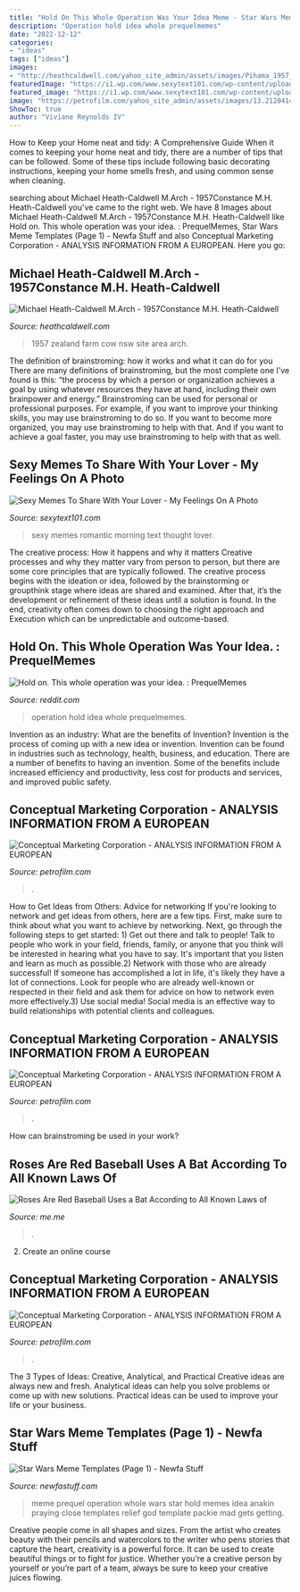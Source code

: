 ```yaml
---
title: "Hold On This Whole Operation Was Your Idea Meme - Star Wars Meme Templates (page 1)"
description: "Operation hold idea whole prequelmemes"
date: "2022-12-12"
categories:
- "ideas"
tags: ["ideas"]
images:
- "http://heathcaldwell.com/yahoo_site_admin/assets/images/Pihama_1957_Gopperth.6941814_std.jpg"
featuredImage: "https://i1.wp.com/www.sexytext101.com/wp-content/uploads/2016/01/good-morning-text-1.jpg?h=230"
featured_image: "https://i1.wp.com/www.sexytext101.com/wp-content/uploads/2016/01/good-morning-text-1.jpg?h=230"
image: "https://petrofilm.com/yahoo_site_admin/assets/images/13.21204142_std.jpg"
ShowToc: true
author: "Viviane Reynolds IV"
---
```



How to Keep your Home neat and tidy: A Comprehensive Guide
When it comes to keeping your home neat and tidy, there are a number of tips that can be followed. Some of these tips include following basic decorating instructions, keeping your home smells fresh, and using common sense when cleaning.

	

		
searching about Michael Heath-Caldwell M.Arch - 1957Constance M.H. Heath-Caldwell you've came to the right web. We have 8 Images about Michael Heath-Caldwell M.Arch - 1957Constance M.H. Heath-Caldwell like Hold on. This whole operation was your idea. : PrequelMemes, Star Wars Meme Templates (Page 1) - Newfa Stuff and also Conceptual Marketing Corporation - ANALYSIS INFORMATION FROM A EUROPEAN. Here you go:
		
    
## Michael Heath-Caldwell M.Arch - 1957Constance M.H. Heath-Caldwell

<img loading=lazy src="http://heathcaldwell.com/yahoo_site_admin/assets/images/Pihama_1957_Gopperth.6941814_std.jpg" onerror="this.onerror=null;this.src='https://tse2.mm.bing.net/th?id=OIP.zNUh2TLVfcmCWIikZCC-dgHaEF&amp;pid=15.1';" alt="Michael Heath-Caldwell M.Arch - 1957Constance M.H. Heath-Caldwell">

_Source: heathcaldwell.com_

>1957 zealand farm cow nsw site area arch. 

	

The definition of brainstroming: how it works and what it can do for you
There are many definitions of brainstroming, but the most complete one I’ve found is this: “the process by which a person or organization achieves a goal by using whatever resources they have at hand, including their own brainpower and energy.” Brainstroming can be used for personal or professional purposes. For example, if you want to improve your thinking skills, you may use brainstroming to do so. If you want to become more organized, you may use brainstroming to help with that. And if you want to achieve a goal faster, you may use brainstroming to help with that as well.

    
## Sexy Memes To Share With Your Lover - My Feelings On A Photo

<img loading=lazy src="https://i1.wp.com/www.sexytext101.com/wp-content/uploads/2016/01/good-morning-text-1.jpg?h=230" onerror="this.onerror=null;this.src='https://tse1.mm.bing.net/th?id=OIP.4enNR-rqyunIzp5oDMeMnwAAAA&amp;pid=15.1';" alt="Sexy Memes To Share With Your Lover - My Feelings On A Photo">

_Source: sexytext101.com_

>sexy memes romantic morning text thought lover. 

	

The creative process: How it happens and why it matters
Creative processes and why they matter vary from person to person, but there are some core principles that are typically followed. The creative process begins with the ideation or idea, followed by the brainstorming or groupthink stage where ideas are shared and examined. After that, it’s the development or refinement of these ideas until a solution is found. In the end, creativity often comes down to choosing the right approach and Execution which can be unpredictable and outcome-based.

    
## Hold On. This Whole Operation Was Your Idea. : PrequelMemes

<img loading=lazy src="https://preview.redd.it/qr1v9khjnb911.jpg?auto=webp&amp;s=b743cb5226fe1199111e0000195e343409fdad6d" onerror="this.onerror=null;this.src='https://tse4.mm.bing.net/th?id=OIP.afS5e2XFi3N93bFEzuCUygHaFW&amp;pid=15.1';" alt="Hold on. This whole operation was your idea. : PrequelMemes">

_Source: reddit.com_

>operation hold idea whole prequelmemes. 

	

Invention as an industry: What are the benefits of Invention?
Invention is the process of coming up with a new idea or invention. Invention can be found in industries such as technology, health, business, and education. There are a number of benefits to having an invention. Some of the benefits include increased efficiency and productivity, less cost for products and services, and improved public safety.

    
## Conceptual Marketing Corporation - ANALYSIS INFORMATION FROM A EUROPEAN

<img loading=lazy src="https://petrofilm.com/yahoo_site_admin/assets/images/13.21204142_std.jpg" onerror="this.onerror=null;this.src='https://tse3.mm.bing.net/th?id=OIP.rCF9r71ZdwiBxQ3KBf_kUwHaFf&amp;pid=15.1';" alt="Conceptual Marketing Corporation - ANALYSIS INFORMATION FROM A EUROPEAN">

_Source: petrofilm.com_

>. 

	

How to Get Ideas from Others: Advice for networking
If you're looking to network and get ideas from others, here are a few tips. First, make sure to think about what you want to achieve by networking. Next, go through the following steps to get started: 1) Get out there and talk to people! Talk to people who work in your field, friends, family, or anyone that you think will be interested in hearing what you have to say. It's important that you listen and learn as much as possible.2) Network with those who are already successful! If someone has accomplished a lot in life, it's likely they have a lot of connections. Look for people who are already well-known or respected in their field and ask them for advice on how to network even more effectively.3) Use social media! Social media is an effective way to build relationships with potential clients and colleagues.

    
## Conceptual Marketing Corporation - ANALYSIS INFORMATION FROM A EUROPEAN

<img loading=lazy src="https://petrofilm.com/yahoo_site_admin/assets/images/Frigjøringen_av_Finnmark_16768601503_B.22725442_std.jpg" onerror="this.onerror=null;this.src='https://tse4.mm.bing.net/th?id=OIP.LhyAjcLk5SIca3wnf8kghwHaDd&amp;pid=15.1';" alt="Conceptual Marketing Corporation - ANALYSIS INFORMATION FROM A EUROPEAN">

_Source: petrofilm.com_

>. 

	

How can brainstroming be used in your work?
 

    
## Roses Are Red Baseball Uses A Bat According To All Known Laws Of

<img loading=lazy src="https://pics.me.me/roses-are-red-baseball-uses-a-bat-according-to-all-63461350.png" onerror="this.onerror=null;this.src='https://tse1.mm.bing.net/th?id=OIP.XEI04lsA_7ULClZkK2mnPQHaOV&amp;pid=15.1';" alt="Roses Are Red Baseball Uses a Bat According to All Known Laws of">

_Source: me.me_

>. 

	

2. Create an online course

    
## Conceptual Marketing Corporation - ANALYSIS INFORMATION FROM A EUROPEAN

<img loading=lazy src="https://petrofilm.com/yahoo_site_admin/assets/images/trondheim_60kt_air_burst_D_Ny.220145156_std.jpg" onerror="this.onerror=null;this.src='https://tse2.mm.bing.net/th?id=OIP.mMd0D7i9TWULNZOB2qAZpQHaDn&amp;pid=15.1';" alt="Conceptual Marketing Corporation - ANALYSIS INFORMATION FROM A EUROPEAN">

_Source: petrofilm.com_

>. 

	

The 3 Types of Ideas: Creative, Analytical, and Practical
Creative ideas are always new and fresh. Analytical ideas can help you solve problems or come up with new solutions. Practical ideas can be used to improve your life or your business.

    
## Star Wars Meme Templates (Page 1) - Newfa Stuff

<img loading=lazy src="https://newfastuff.com/wp-content/uploads/2019/04/VEhsk7X-300x166.png" onerror="this.onerror=null;this.src='https://tse3.mm.bing.net/th?id=OIP.EmO2YytkITSYxdTNDTgjOgAAAA&amp;pid=15.1';" alt="Star Wars Meme Templates (Page 1) - Newfa Stuff">

_Source: newfastuff.com_

>meme prequel operation whole wars star hold memes idea anakin praying close templates relief god template packie mad gets getting. 

	

Creative people come in all shapes and sizes. From the artist who creates beauty with their pencils and watercolors to the writer who pens stories that capture the heart, creativity is a powerful force. It can be used to create beautiful things or to fight for justice. Whether you’re a creative person by yourself or you’re part of a team, always be sure to keep your creative juices flowing.

